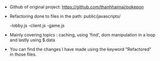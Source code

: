 * Github of original project: https://github.com/thanhhaimai/pokepon
* Refactoring done to files in the path: public/javascripts/

    -lobby.js
    -client.js
    -game.js

* Mainly covering topics : caching, using 'find', dom manipulation in a loop and lastly using $.data
* You can find the changes I have made using the keyword "Refactored" in those files.
